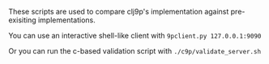 
These scripts are used to compare clj9p's implementation against pre-exisiting
implementations.

You can use an interactive shell-like client with `9pclient.py 127.0.0.1:9090`

Or you can run the c-based validation script with `./c9p/validate_server.sh`


